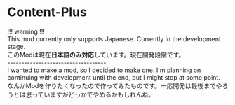 # Content-Plus
!!! warning !!!<br>
This mod currently only supports Japanese. Currently in the development stage.<br>
このModは現在<b>日本語のみ対応</b>しています。現在開発段階です。<br>
-----------------------------------<br>
I wanted to make a mod, so I decided to make one. I'm planning on continuing with development until the end, but I might stop at some point.<br>
なんかModを作りたくなったので作ってみたものです。一応開発は最後までやろうとは思っていますがどっかでやめるかもしれんね。<br>
